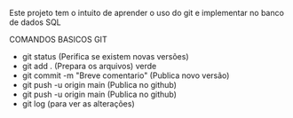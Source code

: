 Este projeto tem o intuito de aprender o uso do git e implementar no banco de dados SQL

COMANDOS BASICOS GIT
 - git status (Perifica se existem novas versões)
 - git add . (Prepara os arquivos) verde
 - git commit -m "Breve comentario" (Publica novo versão) 
 - git push -u origin main (Publica no github)
 - git push -u origin main (Publica no github)
 - git log (para ver as alterações)
